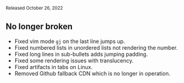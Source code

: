 <small>Released October 26, 2022</small>

## No longer broken

- Fixed vim mode `gj` on the last line jumps up.
- Fixed numbered lists in unordered lists not rendering the number.
- Fixed long lines in sub-bullets adds jumping padding.
- Fixed some rendering issues with translucency.
- Fixed artifacts in tabs on Linux.
- Removed Github fallback CDN which is no longer in operation.

